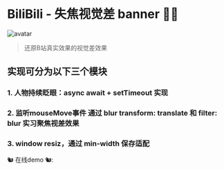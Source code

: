 #  BiliBili - 失焦视觉差 banner 🍂🍂
![avatar](https://user-images.githubusercontent.com/60084718/98898795-58c1ae00-24e9-11eb-8725-8a003d7482e1.png)
> 还原B站真实效果的视觉差效果
## 实现可分为以下三个模块

### 1. 人物持续眨眼：async await + setTimeout 实现

### 2. 监听mouseMove事件 通过 blur transform: translate 和 filter: blur 实习聚焦视差效果

### 3. window resiz，通过 min-width 保存适配


🐿 在线demo 🐿: <a></a>





